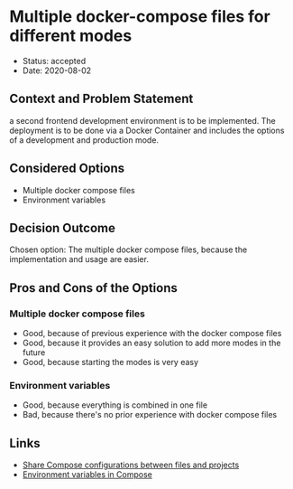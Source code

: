 # Multiple docker-compose files for different modes

* Status: accepted
* Date: 2020-08-02

## Context and Problem Statement

a second frontend development environment is to be implemented.
The deployment is to be done via a Docker Container and includes the options of a development and production mode.

## Considered Options

* Multiple docker compose files
* Environment variables

## Decision Outcome

Chosen option: The multiple docker compose files, because the implementation and usage are easier.

## Pros and Cons of the Options

### Multiple docker compose files

* Good, because of previous experience with the docker compose files
* Good, because it provides an easy solution to add more modes in the future
* Good, because starting the modes is very easy

### Environment variables

* Good, because everything is combined in one file
* Bad, because there's no  prior experience with docker compose files

## Links

* [Share Compose configurations between files and projects](https://docs.docker.com/compose/extends/)
* [Environment variables in Compose](https://docs.docker.com/compose/environment-variables/)